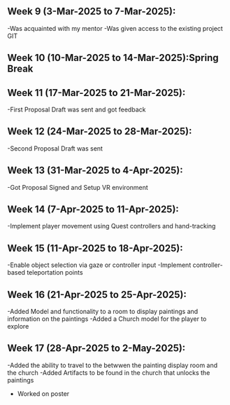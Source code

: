 
## Week 9 (3-Mar-2025 to 7-Mar-2025):
-Was acquainted with my mentor
-Was given access to the existing project GIT

## Week 10 (10-Mar-2025 to 14-Mar-2025):Spring Break

## Week 11 (17-Mar-2025 to 21-Mar-2025):
-First Proposal Draft was sent and got feedback

## Week 12 (24-Mar-2025 to 28-Mar-2025):
-Second Proposal Draft was sent

## Week 13 (31-Mar-2025 to 4-Apr-2025):
-Got Proposal Signed and Setup VR environment

## Week 14 (7-Apr-2025 to 11-Apr-2025):
-Implement player movement using Quest controllers and hand-tracking

## Week 15 (11-Apr-2025 to 18-Apr-2025):
-Enable object selection via gaze or controller input
-Implement controller-based teleportation points

## Week 16 (21-Apr-2025 to 25-Apr-2025):
-Added Model and functionality to a room to display paintings and information on the paintings 
-Added a Church model for the player to explore

## Week 17 (28-Apr-2025 to 2-May-2025):
-Added the ability to travel to the betwwen the painting display room and the church
-Added Artifacts to be found in the church that unlocks the paintings
- Worked on poster

